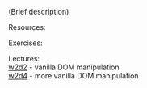 (Brief description)

Resources:

Exercises:

Lectures:  
	[w2d2](https://drive.google.com/open?id=13ir7s_Ll8cE6SgT4ub9SMcSHLRhPYPjcQLNxBuuZ69g)  - vanilla DOM manipulation  
	[w2d4](https://drive.google.com/open?id=18vMbQ52CX9CNxlIBW35V8leW0m8A9_RDqocdwat19tM) - more vanilla DOM manipulation  
